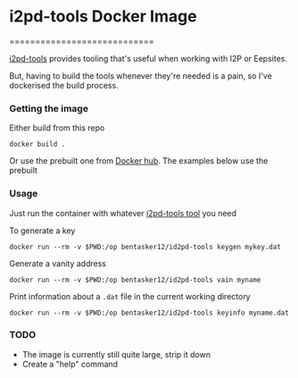 # i2pd-tools Docker Image
============================


[i2pd-tools](https://github.com/PurpleI2P/i2pd-tools) provides tooling that's useful when working with I2P or Eepsites.

But, having to build the tools whenever they're needed is a pain, so I've dockerised the build process.


### Getting the image

Either build from this repo

    docker build .
    
Or use the prebuilt one from [Docker hub](https://hub.docker.com/repository/docker/bentasker12/id2pd-tools). The examples below use the prebuilt


### Usage

Just run the container with whatever [i2pd-tools tool](https://github.com/PurpleI2P/i2pd-tools#tools-included) you need

To generate a key

    docker run --rm -v $PWD:/op bentasker12/id2pd-tools keygen mykey.dat
    
Generate a vanity address

    docker run --rm -v $PWD:/op bentasker12/id2pd-tools vain myname
    
Print information about a `.dat` file in the current working directory

    docker run --rm -v $PWD:/op bentasker12/id2pd-tools keyinfo myname.dat
    

    
### TODO

* The image is currently still quite large, strip it down
* Create a "help" command
